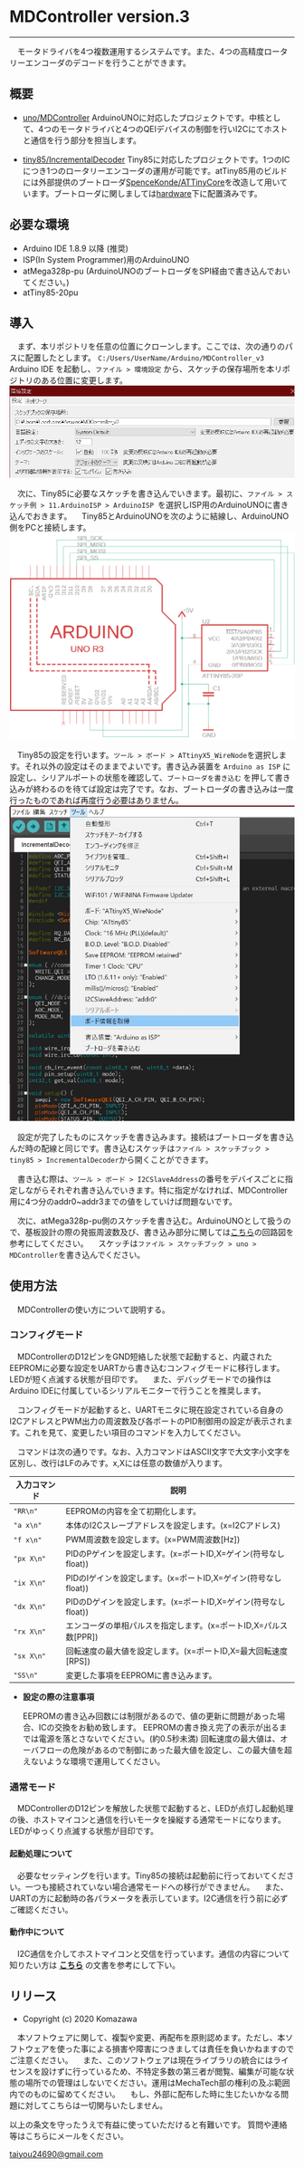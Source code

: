 # MDController  version.3

-----

　モータドライバを4つ複数運用するシステムです。また、4つの高精度ロータリーエンコーダのデコードを行うことができます。

## 概要

- [uno/MDController](uno/MDController) ArduinoUNOに対応したプロジェクトです。中核として、4つのモータドライバと4つのQEIデバイスの制御を行いI2Cにてホストと通信を行う部分を担当します。

- [tiny85/IncrementalDecoder](tiny85/IncrementalDecoder) Tiny85に対応したプロジェクトです。1つのICにつき1つのロータリーエンコーダの運用が可能です。atTiny85用のビルドには外部提供のブートローダ[SpenceKonde/ATTinyCore](https://github.com/SpenceKonde/ATTinyCore)を改造して用いています。ブートローダに関しましては[hardware](hardware)下に配置済みです。

## 必要な環境

- Arduino IDE 1.8.9 以降 (推奨)
- ISP(In System Programmer)用のArduinoUNO
- atMega328p-pu (ArduinoUNOのブートローダをSPI経由で書き込んでおいてください。)
- atTiny85-20pu

## 導入

　まず、本リポジトリを任意の位置にクローンします。ここでは、次の通りのパスに配置したとします。
    `C:/Users/UserName/Arduino/MDController_v3`
　Arduino IDE を起動し、`ファイル > 環境設定` から、スケッチの保存場所を本リポジトリのある位置に変更します。
![画像1](etc/ino_setting.jpg)

　次に、Tiny85に必要なスケッチを書き込んでいきます。最初に、`ファイル > スケッチ例 > 11.ArduinoISP > ArduinoISP `を選択しISP用のArduinoUNOに書き込んでおきます。
　Tiny85とArduinoUNOを次のように結線し、ArduinoUNO側をPCと接続します。
![画像2](etc/pcb_isp.png)

　Tiny85の設定を行います。`ツール > ボード > ATtinyX5_WireNode`を選択します。それ以外の設定はそのままでよいです。書き込み装置を `Arduino as ISP` に設定し、シリアルポートの状態を確認して、`ブートローダを書き込む` を押して書き込みが終わるのを待てば設定は完了です。なお、ブートローダの書き込みは一度行ったものであれば再度行う必要はありません。
![画像3](etc/board_setting.jpg)

　設定が完了したものにスケッチを書き込みます。接続はブートローダを書き込んだ時の配線と同じです。書き込むスケッチは`ファイル > スケッチブック > tiny85 > IncrementalDecoder`から開くことができます。

　書き込む際は、`ツール > ボード > I2CSlaveAddress`の番号をデバイスごとに指定しながらそれぞれ書き込んでいきます。特に指定がなければ、MDController用に4つ分のaddr0~addr3までの値をしていけば問題ないです。

　次に、atMega328p-pu側のスケッチを書き込む。ArduinoUNOとして扱うので、基板設計の際の発振周波数及び、書き込み部分に関しては[こちら](etc/MDController_sch.png)の回路図を参考にしてください。
　スケッチは`ファイル > スケッチブック > uno > MDController`を書き込んでください。

## 使用方法

　MDControllerの使い方について説明する。

### コンフィグモード

　MDControllerのD12ピンをGND短絡した状態で起動すると、内蔵されたEEPROMに必要な設定をUARTから書き込むコンフィグモードに移行します。LEDが短く点滅する状態が目印です。
　また、デバッグモードでの操作はArduino IDEに付属しているシリアルモニターで行うことを推奨します。

　コンフィグモードが起動すると、UARTモニタに現在設定されている自身のI2CアドレスとPWM出力の周波数及び各ポートのPID制御用の設定が表示されます。これを見て、変更したい項目のコマンドを入力してください。

　コマンドは次の通りです。なお、入力コマンドはASCII文字で大文字小文字を区別し、改行はLFのみです。x,Xには任意の数値が入ります。

| 入力コマンド   | 説明                                                       |
| ------------ | --------------------------------------------------------- |
| `"RR\n"`     | EEPROMの内容を全て初期化します。                               |
| `"a x\n"`    | 本体のI2Cスレーブアドレスを設定します。(x=I2Cアドレス)            |
| `"f x\n"`    | PWM周波数を設定します。(x=PWM周波数[Hz])                       |
| `"px X\n"`   | PIDのPゲインを設定します。(x=ポートID,X=ゲイン(符号なしfloat))   |
| `"ix X\n"`   | PIDのIゲインを設定します。(x=ポートID,X=ゲイン(符号なしfloat))   |
| `"dx X\n"`   | PIDのDゲインを設定します。(x=ポートID,X=ゲイン(符号なしfloat))   |
| `"rx X\n"`   | エンコーダの単相パルスを指定します。(x=ポートID,X=パルス数[PPR])  |
| `"sx X\n"`   | 回転速度の最大値を設定します。(x=ポートID,X=最大回転速度[RPS])    |
| `"SS\n"`     | 変更した事項をEEPROMに書き込みます。                           |

- **設定の際の注意事項**

  EEPROMの書き込み回数には制限があるので、値の更新に問題があった場合、ICの交換をお勧め致します。
  EEPROMの書き換え完了の表示が出るまでは電源を落とさないでください。(約0.5秒未満) 
  回転速度の最大値は、オーバフローの危険があるので制御にあった最大値を設定し、この最大値を超えないような環境で運用してください。

### 通常モード

　MDControllerのD12ピンを解放した状態で起動すると、LEDが点灯し起動処理の後、ホストマイコンと通信を行いモータを操縦する通常モードになります。LEDがゆっくり点滅する状態が目印です。

#### 起動処理について

　必要なセッティングを行います。Tiny85の接続は起動前に行っておいてください。一つも接続されていない場合通常モードへの移行ができません。
　また、UARTの方に起動時の各パラメータを表示しています。I2C通信を行う前に必ずご確認ください。
　
#### 動作中について

　I2C通信を介してホストマイコンと交信を行っています。通信の内容について知りたい方は **[こちら](etc/MDController_v3_i2c_protocol.md)** の文書を参考にして下い。
　
## リリース

- Copyright (c)  2020 Komazawa

　本ソフトウェアに関して、複製や変更、再配布を原則認めます。ただし、本ソフトウェアを使った事による損害や障害につきましては責任を負いかねますのでご注意ください。
　また、このソフトウェアは現在ライブラリの統合にはライセンスを設けずに行っているため、不特定多数の第三者が閲覧、編集が可能な状態の場所での管理はしないでください。運用はMechaTech部の権利の及ぶ範囲内でのものに留めてください。
　もし、外部に配布した時に生じたいかなる問題に対してこちらは一切関与いたしません。

以上の条文を守ったうえで有益に使っていただけると有難いです。
質問や連絡等はこちらにメールをください。

 taiyou24690@gmail.com

　